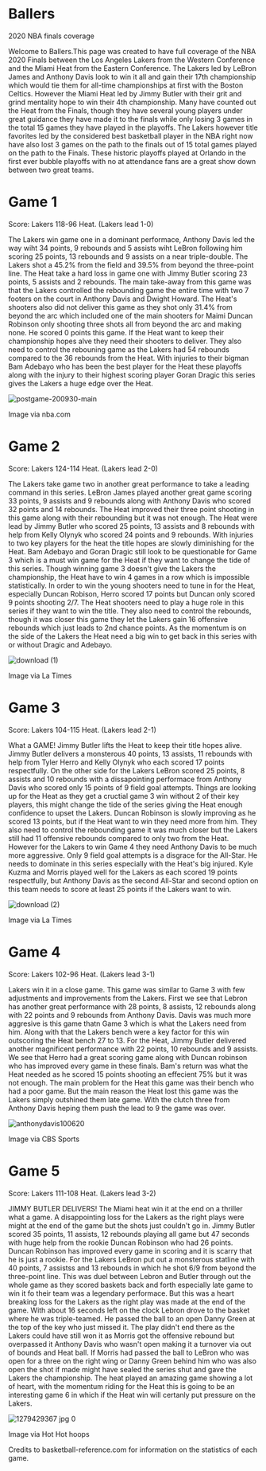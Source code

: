 # Ballers

2020 NBA finals coverage

Welcome to Ballers.This page was created to have full coverage of the NBA 2020 Finals between the Los Angeles Lakers from the Western Conference and the Miami Heat from the Eastern Conference. The Lakers led by LeBron James and Anthony Davis look to win it all and gain their 17th championship which would tie them for all-time championships at first with the Boston Celtics. However the Miami Heat led by Jimmy Butler with their grit and grind mentality hope to win their 4th championship. Many have counted out the Heat from the Finals, though they have several young players under great guidance they have made it to the finals while only losing 3 games in the total 15 games they have played in the playoffs. The Lakers however title favorites led by the considered best basketball player in the NBA right now have also lost 3 games on the path to the finals out of 15 total games played on the path to the Finals. These historic playoffs played at Orlando in the first ever bubble playoffs with no at attendance fans are a great show down between two great teams.

# Game 1 

Score: Lakers 118-96 Heat. (Lakers lead 1-0)

The Lakers win game one in a dominant performace, Anthony Davis led the way wiht 34 points, 9 rebounds and 5 assists wiht LeBron following him scoring 25 points, 13 rebounds and 9 assists on a near triple-double. The Lakers shot a 45.2% from the field and 39.5% from beyond the three-point line. The Heat take a hard loss in game one with Jimmy Butler scoring 23 points, 5 assists and 2 rebounds. The main take-away from this game was that the Lakers controlled the rebounding game the entire time with two 7 footers on the court in Anthony Davis and Dwight Howard. The Heat's shooters also did not deliver this game as they shot only 31.4% from beyond the arc which included one of the main shooters for Maimi Duncan Robinson only shooting three shots all from beyond the arc and making none. He scored 0 points this game. If the Heat want to keep their championship hopes alve they need their shooters to deliver. They also need to control the rebouning game as the Lakers had 54 rebounds compared to the 36 rebounds from the Heat. With injuries to their bigman Bam Adebayo who has been the best player for the Heat these playoffs along with the injury to their highest scoring player Goran Dragic this series gives the Lakers a huge edge over the Heat.

![postgame-200930-main](https://user-images.githubusercontent.com/72675255/95669680-1991ed00-0b38-11eb-8ea2-3651cf55ffbe.jpg) 

Image via nba.com

# Game 2

Score: Lakers 124-114 Heat. (Lakers lead 2-0)

The Lakers take game two in another great performance to take a leading command in this series. LeBron James played another great game scoring 33 points, 9 assists and 9 rebounds along with Anthony Davis who scored 32 points and 14 rebounds. The Heat improved their three point shooting in this game along with their rebounding but it was not enough. The Heat were lead by Jimmy Butler who scored 25 points, 13 assists and 8 rebounds with help from Kelly Olynyk who scored 24 points and 9 rebounds. With injuries to two key players for the heat the title hopes are slowly diminishing for the Heat. Bam Adebayo and Goran Dragic still look to be questionable for Game 3 which is a must win game for the Heat if they want to change the tide of this series. Though winning game 3 doesn't give the Lakers the championship, the Heat have to win 4 games in a row which is impossible statistically. In order to win the young shooters need to tune in for the Heat, especially Duncan Robison, Herro scored 17 points but Duncan only scored 9 points shooting 2/7. The Heat shooters need to play a huge role in this series if they want to win the title. They also need to control the rebounds, though it was closer this game they let the Lakers gain 16 offensive rebounds which just leads to 2nd chance points. As the momentum is on the side of the Lakers the Heat need a big win to get back in this series with or without Dragic and Adebayo.

![download (1)](https://user-images.githubusercontent.com/72675255/95670777-75627300-0b44-11eb-8407-d982ffd7e7d8.jpg)

Image via La Times

# Game 3 

Score: Lakers 104-115 Heat. (Lakers lead 2-1)

What a GAME! Jimmy Butler lifts the Heat to keep their title hopes alive. Jimmy Butler delivers a monsterous 40 points, 13 assists, 11 rebounds with help from Tyler Herro and Kelly Olynyk who each scored 17 points respectfully. On the other side for the Lakers LeBron scored 25 points, 8 assists and 10 rebounds with a dissapointing performace from Anthony Davis who scored only 15 points of 9 field goal attempts. Things are looking up for the Heat as they get a cructial game 3 win without 2 of their key players, this might change the tide of the series giving the Heat enough confidence to upset the Lakers. Duncan Robinson is slowly improving as he scored 13 points, but if the Heat want to win they need more from him. They also need to control the rebounding game it was much closer but the Lakers still had 11 offensive rebounds compared to only two from the Heat. However for the Lakers to win Game 4 they need Anthony Davis to be much more aggressive. Only 9 field goal attempts is a disgrace for the All-Star. He needs to dominate in this series especially with the Heat's big injured. Kyle Kuzma and Morris played well for the Lakers as each scored 19 points respectfully, but Anthony Davis as the second All-Star and second option on this team needs to score at least 25 points if the Lakers want to win. 

![download (2)](https://user-images.githubusercontent.com/72675255/95670779-7c898100-0b44-11eb-9826-c18cc74a21c8.jpg)

Image via La Times

# Game 4

Score: Lakers 102-96 Heat. (Lakers lead 3-1)

Lakers win it in a close game. This game was similar to Game 3 with few adjustments and improvements from the Lakers. First we see that Lebron has another great performance with 28 points, 8 assists, 12 rebounds along with 22 points and 9 rebounds from Anthony Davis. Davis was much more aggresive is this game thatn Game 3 which is what the Lakers need from him. Along with that the Lakers bench were a key factor for this win outscoring the Heat bench 27 to 13. For the Heat, Jimmy Butler delivered another magnificent performance with 22 points, 10 rebounds and 9 assists. We see that Herro had a great scoring game along with Duncan robinson who has improved every game in these finals. Bam's return was what the Heat needed as he scored 15 points shooting an effecient 75% but it was not enough. The main problem for the Heat this game was their bench who had a poor game. But the main reason the Heat lost this game was the Lakers simply outshined them late game. With the clutch three from Anthony Davis heping them push the lead to 9 the game was over. 

![anthonydavis100620](https://user-images.githubusercontent.com/72675255/95687304-89938800-0bb7-11eb-93f4-b16d44161ff2.jpg)

Image via CBS Sports

# Game 5 

Score: Lakers 111-108 Heat. (Lakers lead 3-2)

JIMMY BUTLER DELIVERS! The Miami heat win it at the end on a thriller what a game. A disappointing loss for the Lakers as the right plays were might at the end of the game but the shots just couldn't go in. Jimmy Butler scored 35 points, 11 assists, 12 rebounds playing all game but 47 seconds with huge help from the rookie Duncan Robinson who had 26 points. Duncan Robinson has improved every game in scoring and it is scarry that he is just a rookie. For the Lakers LeBron put out a monsterous statline with 40 points, 7 assistss and 13 rebounds in which he shot 6/9 from beyond the three-point line. This was duel between Lebron and Butler through out the whole game as they scored baskets back and forth especially late game to win it fo their team was a legendary performace. But this was a heart breaking loss for the Lakers as the right play was made at the end of the game. With about 16 seconds left on the clock Lebron drove to the basket where he was triple-teamed. He passed the ball to an open Danny Green at the top of the key who just missed it. The play didn't end there as the Lakers could have still won it as Morris got the offensive rebound but overpassed it Anthony Davis who wasn't open making it a turnover via out of bounds and Heat ball. If Morris had passed the ball to LeBron who was open for a three on the right wing or Danny Green behind him who was also open the shot if made might have sealed the series shut and gave the Lakers the championship. The heat played an amazing game showing a lot of heart, with the momentum riding for the Heat this is going to be an interesting game 6 in which if the Heat win will certanly put pressure on the Lakers.

![1279429367 jpg 0](https://user-images.githubusercontent.com/72675255/95687971-9ca85700-0bbb-11eb-8fda-e2a0981487b1.jpg)

Image via Hot Hot hoops

Credits to basketball-reference.com for information on the statistics of each game.
